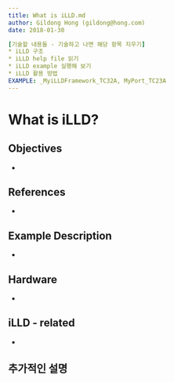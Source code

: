 ```yaml
---
title: What is iLLD.md
author: Gildong Hong (gildong@hong.com)  
date: 2018-01-30

[기술할 내용들 - 기술하고 나면 해당 항목 지우기]
* iLLD 구조
* iLLD help file 읽기
* iLLD example 실행해 보기
* iLLD 활용 방법
EXAMPLE: _MyiLLDFramework_TC32A, MyPort_TC23A
---
```


# What is iLLD?

## Objectives
*

## References
*

## Example Description 
*

## Hardware
* ​

## iLLD - related
*

## 추가적인 설명

